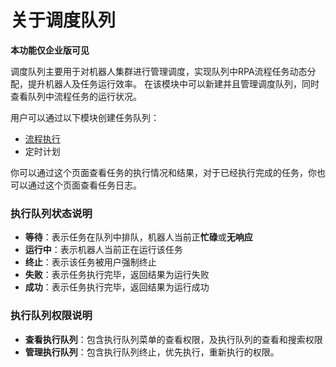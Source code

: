 # 关于调度队列
**本功能仅企业版可见**

调度队列主要用于对机器人集群进行管理调度，实现队列中RPA流程任务动态分配，提升机器人及任务运行效率。
在该模块中可以新建并且管理调度队列，同时查看队列中流程任务的运行状况。


用户可以通过以下模块创建任务队列：
 - [流程执行](../process/runProcess.md?_v=v2020.4)
 - 定时计划

你可以通过这个页面查看任务的执行情况和结果，对于已经执行完成的任务，你也可以通过这个页面查看任务日志。

### 执行队列状态说明
- **等待**：表示任务在队列中排队，机器人当前正**忙碌**或**无响应**
- **运行中**：表示机器人当前正在运行该任务
- **终止**：表示该任务被用户强制终止
- **失败**：表示任务执行完毕，返回结果为运行失败
- **成功**：表示任务执行完毕，返回结果为运行成功

### 执行队列权限说明
- **查看执行队列**：包含执行队列菜单的查看权限，及执行队列的查看和搜索权限
- **管理执行队列**：包含执行队列终止，优先执行，重新执行的权限。


